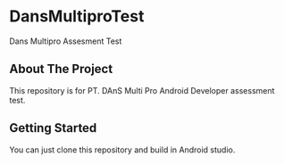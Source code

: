 # DansMultiproTest
Dans Multipro Assesment Test

## About The Project
This repository is for PT. DAnS Multi Pro Android Developer assessment test.

## Getting Started

You can just clone this repository and build in Android studio. 
